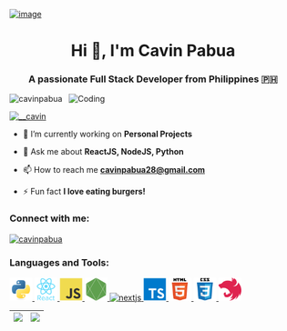 [![image](https://github.com/user-attachments/assets/3bb73c98-f533-46c9-9581-ad4502bfc564)
](https://github.com/cavinpabua)

<h1 align="center">Hi 👋, I'm Cavin Pabua</h1>
<h3 align="center">A passionate Full Stack Developer from Philippines 🇵🇭</h3>
<img align="right" alt="Coding" width="400" src="https://cdn.dribbble.com/users/1162077/screenshots/3848914/programmer.gif">
<p align="left"> <img src="https://komarev.com/ghpvc/?username=cavinpabua&label=Profile%20views&color=0e75b6&style=flat" alt="cavinpabua" /> </p>

<p align="left"> <a href="https://twitter.com/__cavin" target="blank"><img src="https://img.shields.io/twitter/follow/__cavin?logo=twitter&style=for-the-badge" alt="__cavin" /></a> </p>

- 🔭 I’m currently working on **Personal Projects**

- 💬 Ask me about **ReactJS, NodeJS, Python**

- 📫 How to reach me **cavinpabua28@gmail.com**

- ⚡ Fun fact **I love eating burgers!**

<h3 align="left">Connect with me:</h3>
<p align="left">
<a href="https://linkedin.com/in/cavinpabua" target="blank"><img align="center" src="https://raw.githubusercontent.com/rahuldkjain/github-profile-readme-generator/master/src/images/icons/Social/linked-in-alt.svg" alt="cavinpabua" height="30" width="40" /></a>
</p>

<h3 align="left">Languages and Tools:</h3>
<p align="left"> <a href="https://www.python.org" target="_blank" rel="noreferrer"> <img src="https://raw.githubusercontent.com/devicons/devicon/master/icons/python/python-original.svg" alt="python" width="40" height="40"/> </a> <a href="https://reactjs.org/" target="_blank" rel="noreferrer"> <img src="https://raw.githubusercontent.com/devicons/devicon/master/icons/react/react-original-wordmark.svg" alt="react" width="40" height="40"/> </a> <a href="https://developer.mozilla.org/en-US/docs/Web/JavaScript" target="_blank" rel="noreferrer"> <img src="https://raw.githubusercontent.com/devicons/devicon/master/icons/javascript/javascript-original.svg" alt="javascript" width="40" height="40"/> </a> <a href="https://nodejs.org" target="_blank" rel="noreferrer"> <img src="https://raw.githubusercontent.com/devicons/devicon/master/icons/nodejs/nodejs-plain.svg" alt="nodejs" width="40" height="40"/> </a>  <a href="https://nextjs.org/" target="_blank" rel="noreferrer"> <img src="https://cdn.worldvectorlogo.com/logos/nextjs-2.svg" alt="nextjs" width="40" height="40"/> </a> <a href="https://www.typescriptlang.org/" target="_blank" rel="noreferrer"> <img src="https://raw.githubusercontent.com/devicons/devicon/master/icons/typescript/typescript-original.svg" alt="typescript" width="40" height="40"/> </a> <a href="https://www.w3.org/html/" target="_blank" rel="noreferrer"> <img src="https://raw.githubusercontent.com/devicons/devicon/master/icons/html5/html5-original-wordmark.svg" alt="html5" width="40" height="40"/> </a> <a href="https://www.w3schools.com/css/" target="_blank" rel="noreferrer"> <img src="https://raw.githubusercontent.com/devicons/devicon/master/icons/css3/css3-original-wordmark.svg" alt="css3" width="40" height="40"/> </a> 
<a href="https://nestjs.com/" target="_blank" rel="noreferrer"> <img src="https://raw.githubusercontent.com/devicons/devicon/master/icons/nestjs/nestjs-plain.svg" alt="nestjs" width="40" height="40"/> </a>
</p>

| <picture> <source srcset="https://github-readme-stats.vercel.app/api/top-langs?username=cavinpabua&show_icons=true&theme=dark&layout=compact" media="(prefers-color-scheme: dark)" /> <source srcset="https://github-readme-stats.vercel.app/api/top-langs?username=cavinpabua&show_icons=true&layout=compact"  media="(prefers-color-scheme: light), (prefers-color-scheme: no-preference)" /> <img src="https://github-readme-stats.vercel.app/api?username=cavinpabua&show_icons=true&layout=compact" /> </picture> | <picture> <source  srcset="https://github-readme-stats-eight-theta.vercel.app/api?username=cavinpabua&hide_border=true&show_icons=true&theme=dracula&include_all_commits=true&count_private=true" media="(prefers-color-scheme: dark)" /> <source srcset="https://github-readme-stats.vercel.app/api?username=cavinpabua&show_icons=true&layout=compact" media="(prefers-color-scheme: light), (prefers-color-scheme: no-preference)" /> <img src="https://github-readme-stats.vercel.app/api?username=cavinpabua&show_icons=true&layout=compact" /> </picture> |
| ---------------------------------------------------------------------------------------------------------------------------------------------------------------------------------------------------------------------------------------------------------------------------------------------------------------------------------------------------------------------------------------------------------------------------------------------------------------------------------------------------------------------- | -------------------------------------------------------------------------------------------------------------------------------------------------------------------------------------------------------------------------------------------------------------------------------------------------------------------------------------------------------------------------------------------------------------------------------------------------------------------------------------------------- |
